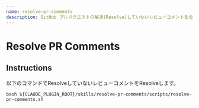 ```yaml
---
name: resolve-pr-comments
description: GitHub プルリクエストの解決(Resolve)していないレビューコメントを全てResolveします。
---
```


# Resolve PR Comments

## Instructions

以下のコマンドでResolveしていないレビューコメントをResolveします。

```
bash ${CLAUDE_PLUGIN_ROOT}/skills/resolve-pr-comments/scripts/resolve-pr-comments.sh
```
